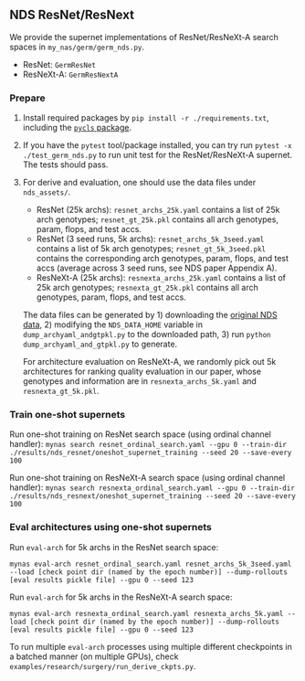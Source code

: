 NDS ResNet/ResNext
--------

We provide the supernet implementations of ResNet/ResNeXt-A search spaces in `my_nas/germ/germ_nds.py`.
* ResNet: `GermResNet`
* ResNeXt-A: `GermResNextA`


### Prepare

1. Install required packages by `pip install -r ./requirements.txt`, including the [`pycls` package](https://github.com/facebookresearch/pycls).
2. If you have the `pytest` tool/package installed, you can try run `pytest -x ./test_germ_nds.py` to run unit test for the ResNet/ResNeXt-A supernet. The tests should pass.
3. For derive and evaluation, one should use the data files under `nds_assets/`.
    * ResNet (25k archs): `resnet_archs_25k.yaml` contains a list of 25k arch genotypes; `resnet_gt_25k.pkl` contains all arch genotypes, param, flops, and test accs.
    * ResNet (3 seed runs, 5k archs): `resnet_archs_5k_3seed.yaml` contains a list of 5k arch genotypes; `resnet_gt_5k_3seed.pkl` contains the corresponding arch genotypes, param, flops, and test accs (average across 3 seed runs, see NDS paper Appendix A).
    * ResNeXt-A (25k archs): `resnexta_archs_25k.yaml` contains a list of 25k arch genotypes; `resnexta_gt_25k.pkl` contains all arch genotypes, param, flops, and test accs.
    
    The data files can be generated by 1) downloading the [original NDS data](https://github.com/facebookresearch/nds), 2) modifying the `NDS_DATA_HOME` variable in `dump_archyaml_andgtpkl.py` to the downloaded path, 3) run `python dump_archyaml_and_gtpkl.py` to generate.

    For architecture evaluation on ResNeXt-A, we randomly pick out 5k architectures for ranking quality evaluation in our paper, whose genotypes and information are in `resnexta_archs_5k.yaml` and `resnexta_gt_5k.pkl`.

### Train one-shot supernets
Run one-shot training on ResNet search space (using ordinal channel handler):
`mynas search resnet_ordinal_search.yaml --gpu 0 --train-dir ./results/nds_resnet/oneshot_supernet_training --seed 20 --save-every 100`

Run one-shot training on ResNeXt-A search space (using ordinal channel handler):
`mynas search resnexta_ordinal_search.yaml --gpu 0 --train-dir ./results/nds_resnext/oneshot_supernet_training --seed 20 --save-every 100`


### Eval architectures using one-shot supernets

Run `eval-arch` for 5k archs in the ResNet search space:
```
mynas eval-arch resnet_ordinal_search.yaml resnet_archs_5k_3seed.yaml --load [check point dir (named by the epoch number)] --dump-rollouts [eval results pickle file] --gpu 0 --seed 123
```

Run `eval-arch` for 5k archs in the ResNeXt-A search space:
```
mynas eval-arch resnexta_ordinal_search.yaml resnexta_archs_5k.yaml --load [check point dir (named by the epoch number)] --dump-rollouts [eval results pickle file] --gpu 0 --seed 123
```

To run multiple `eval-arch` processes using multiple different checkpoints in a batched manner (on multiple GPUs), check `examples/research/surgery/run_derive_ckpts.py`.
